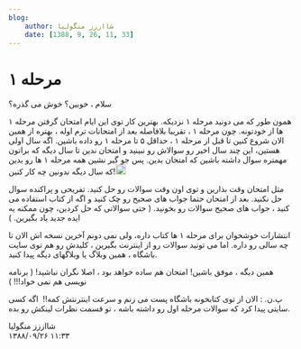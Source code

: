 ```yaml
---
blog:
    author: شااززز منگولیا
    date: [1388, 9, 26, 11, 33]
---
```

# مرحله ۱

<div class="cnt">
سلام ، خوبین؟ خوش می گذره؟<p></p>
<p>همون طور که می دونید مرحله ۱ نزدیکه. بهترین کار توی این ایام امتحان گرفتن مرحله ۱ ها از خودتونه. چون مرحله ۱ ، تقریبا بلافاصله بعد از امتحانات ترم اوله ، بهتره از همین الان شروع کنین تا قبل از مرحله ۱ ، حداقل ۵ تا مرحله ۱ رو داده باشین. اگه سال اولی هستین، این چند سال اخیر رو سوالاش رو نبینید و امتحان ندین تا سال دیگه که براتون مهمتره سوال داشته باشین که امتحان بدین. پس جو گیر نشین همه مرحله ۱ ها رو بدین که سال دیگه ندونین چه کار کنین!<img height="18" src="http://blogfa.com/images/smileys/11.gif"/></p>
<p>مثل امتحان وقت بذارین و توی اون وقت سوالات رو حل کنید. تفریحی و پراکنده سوال حل نکنید. بعد از امتحان حتما جواب های صحیح رو چک کنید و اگه از کتاب استفاده می کنید ، جواب های صحیح سوالات رو بخونید. ( حتی سوالاتی که حل کردین، چون ممکنه یه ایده جدید یاد بگیرین. )</p>
<p>انتشارات خوشخوان برای مرحله ۱ ها کتاب داره، ولی نمی دونم آخرین نسخه اش الان تا چه سالی رو داره. اما می تونید سوالات رو از اینترنت بگیرین ، کلیدش رو هم توی سایت باشگاه ، همین وبلاگ یا وبلاگهای دیگه پیدا کنید.</p>
<p>همین دیگه ، موفق باشین! امتحان هم ساده خواهد بود ، اصلا نگران نباشید! ( برنامه نویسی هم نمی خواد!!! )</p>
<p>پ.ن. : الان از توی کتابخونه باشگاه پست می زنم و سرعت اینترنتش کمه!!  اگه کسی سایتی پیدا کرد که سوالات مرحله اول رو داشته باشه ، تو قسمت نظرات لینکش رو بده.</p>
</div>

<div class="blog-info">
    <div class="blog-author">شااززز منگولیا</div>
    <div class="blog-date">۱۳۸۸/۰۹/۲۶ ۱۱:۳۳</div>
</div>

